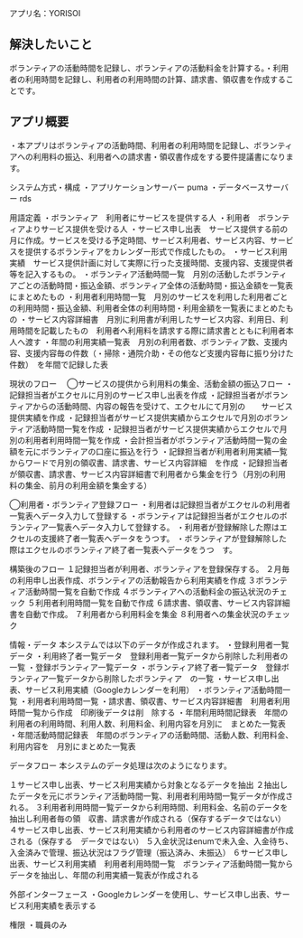 アプリ名：YORISOI

## 解決したいこと
ボランティアの活動時間を記録し、ボランティアの活動料金を計算する。・利用者の利用時間を記録し、利用者の利用時間の計算、請求書、領収書を作成することです。  

## アプリ概要
・本アプリはボランティアの活動時間、利用者の利用時間を記録し、ボランティアへの利用料の振込、利用者への請求書・領収書作成をする要件提議書になります。

システム方式・構成
・アプリケーションサーバー
puma
・データベースサーバー
rds

用語定義
・ボランティア　利用者にサービスを提供する人
・利用者　ボランティアよりサービス提供を受ける人
・サービス申し出表　サービス提供する前の月に作成。サービスを受ける予定時間、サービス利用者、サービス内容、サービスを提供するボランティアをカレンダー形式で作成したもの。
・サービス利用実績　サービス提供計画に対して実際に行った支援時間、支援内容、支援提供者等を記入するもの。
・ボランティア活動時間一覧　月別の活動したボランティアごとの活動時間・振込金額、ボランティア全体の活動時間・振込金額を一覧表にまとめたもの
・利用者利用時間一覧　月別のサービスを利用した利用者ごとの利用時間・振込金額、利用者全体の利用時間・利用金額を一覧表にまとめたもの
・サービス内容詳細書　月別に利用書が利用したサービス内容、利用日、利用時間を記載したもの　利用者へ利用料を請求する際に請求書とともに利用者本人へ渡す
・年間の利用実績一覧表　月別の利用者数、ボランティア数、支援内容、支援内容毎の件数（・掃除・通院介助・その他など支援内容毎に振り分けた件数）　を年間で記録した表


現状のフロー　
◯サービスの提供から利用料の集金、活動金額の振込フロー
・記録担当者がエクセルに月別のサービス申し出表を作成
・記録担当者がボランティアからの活動時間、内容の報告を受けて、エクセルにて月別の　　サービス提供実績を作成
・記録担当者がサービス提供実績からエクセルで月別のボランティア活動時間一覧を作成
・記録担当者がサービス提供実績からエクセルで月別の利用者利用時間一覧を作成
・会計担当者がボランティア活動時間一覧の金額を元にボランティアの口座に振込を行う
・記録担当者が利用者利用実績一覧からワードで月別の領収書、請求書、サービス内容詳細　を作成
・記録担当者が領収書、請求書、サービス内容詳細書で利用者から集金を行う（月別の利用　料の集金、前月の利用金額を集金する）

◯利用者・ボランティア登録フロー
・利用者は記録担当者がエクセルの利用者一覧表へデータ入力して登録する
・ボランティアは記録担当者がエクセルのボランティア一覧表へデータ入力して登録する。
・利用者が登録解除した際はエクセルの支援終了者一覧表へデータをうつす。
・ボランティアが登録解除した際はエクセルのボランティア終了者一覧表へデータをうつ　す。

構築後のフロー
１記録担当者が利用者、ボランティアを登録保存する。
２月毎の利用申し出表作成、ボランティアの活動報告から利用実績を作成
３ボランティア活動時間一覧を自動で作成
４ボランティアへの活動料金の振込状況のチェック
５利用者利用時間一覧を自動で作成
６請求書、領収書、サービス内容詳細書を自動で作成。
７利用者から利用料金を集金
８利用者への集金状況のチェック

情報・データ
本システムでは以下のデータが作成されます。
・登録利用者一覧データ
・利用終了者一覧データ　登録利用者一覧データから削除した利用者の一覧
・登録ボランティア一覧データ
・ボランティア終了者一覧データ　登録ボランティア一覧データから削除したボランティア　の一覧
・サービス申し出表、サービス利用実績（Googleカレンダーを利用）
・ボランティア活動時間一覧
・利用者利用時間一覧
・請求書、領収書、サービス内容詳細書　利用者利用時間一覧から作成　印刷後データは削　除する
・年間利用時間記録表　年間の利用者の利用時間、利用人数、利用料金、利用内容を月別に　まとめた一覧表
・年間活動時間記録表　年間のボランティアの活動時間、活動人数、利用料金、利用内容を　月別にまとめた一覧表

データフロー
本システムのデータ処理は次のようになります。

１サービス申し出表、サービス利用実績から対象となるデータを抽出
２抽出したデータを元にボランティア活動時間一覧、利用者利用時間一覧データが作成される。
３利用者利用時間一覧データから利用時間、利用料金、名前のデータを抽出し利用者毎の領　収書、請求書が作成される（保存するデータではない）
４サービス申し出表、サービス利用実績から利用者のサービス内容詳細書が作成される（保存する　データではない）
５入金状況はenumで未入金、入金待ち、入金済みで管理、振込状況はフラグ管理（振込済み、未振込）
６サービス申し出表、サービス利用実績　利用者利用時間一覧　ボランティア活動時間一覧から　データを抽出し、年間の利用実績一覧表が作成される　

外部インターフェース
・Googleカレンダーを使用し、サービス申し出表、サービス利用実績を表示する

権限
・職員のみ
